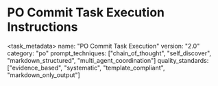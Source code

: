 # PO Commit Task Execution Instructions

<task_metadata>
name: "PO Commit Task Execution"
version: "2.0"
category: "po"
prompt_techniques: ["chain_of_thought", "self_discover", "markdown_structured", "multi_agent_coordination"]
quality_standards: ["evidence_based", "systematic", "template_compliant", "markdown_only_output"]
<!-- task_metadata>

## Task Overview
When the user calls the `*commit` command, read this task file and execute the unified commit workflow to either:

- Generate a standardized commit message based on the project conclusion report and propose commit commands (when CI/CD PASSED), or
- Update `docs/specs/` using standardized templates and generate a CI/CD status report (when CI/CD FAILED).

Follow the workflow: `{project_root}/sunnycore/po/workflow/unified-commit-workflow.md`.
Enforce: `{project_root}/sunnycore/po/enforcement/commit-orchestrator-enforcement.md`.

## Execution Steps (SELF-DISCOVER Framework)

### Step 1: Intent and Inputs (SELECT)
1. Confirm `*commit` intent and gather necessary paths and templates
2. Load enforcement, task, and templates listed in the workflow

### Step 2: Status Determination (ADAPT)
1. Determine CI/CD status from `{project_root}/docs/ci/ci-cd-status.(json|md)`
2. If unknown, produce a normalized status report and HALT commit proposal

### Step 3: Branch Execution (IMPLEMENT)
- If PASSED:
  1. Ensure completion report exists (trigger conclusion workflow if missing)
  2. Populate commit message using `commit-message-tmpl.yaml`
  3. Write message to `{project_root}/docs/commit/last-commit-message.md`
  4. Propose commands: `git add -A`, `git commit -F {message_file}`
- If FAILED:
  1. Generate `{project_root}/docs/ci/ci-cd-status-report.md` using template
  2. Update `docs/specs/requirements.md`, `design.md`, `task.md` using `specs-update-tmpl.yaml`
  3. Validate all updated docs strictly match `cursor prompt/specs.md` formatting

### Step 4: Validation and Handover (APPLY)
1. Validate outputs against enforcement gates (no placeholders, markdown only)
2. Record outputs and provide next-step guidance

## Deliverables and Paths
- Commit message (on pass): `{{project_root}}/docs/commit/last-commit-message.md`
- Proposed commands (on pass):
  - `git add -A`
  - `git commit -F {{project_root}}/docs/commit/last-commit-message.md`
- CI/CD status report (on fail): `{{project_root}}/docs/ci/ci-cd-status-report.md`
- Updated specs (on fail):
  - `{{project_root}}/docs/specs/requirements.md`
  - `{{project_root}}/docs/specs/design.md`
  - `{{project_root}}/docs/specs/task.md`

## Definition of Done (DoD)
- All mandatory files loaded and understood
- CI/CD status determined and documented
- On pass: Commit message generated via template and written to file; commands proposed
- On fail: Specs updated via template; CI/CD status report generated; formatting validated
- All deliverables are Markdown and template-compliant

## Best Practices
- Use Chain of Thought for branching decisions; keep deliverables Markdown
- Be strictly evidence-driven: reference completion report sections and CI artifacts
- Prefer parallelizable steps (status parse, template load) before branching


